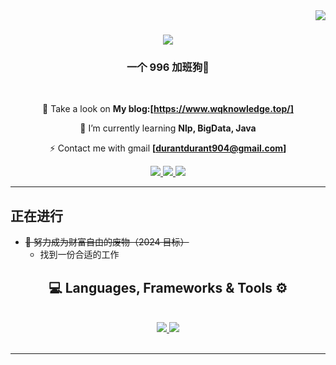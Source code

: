 <img align="right" src="https://visitor-badge.laobi.icu/badge?page_id=Carlos2902.Carlos2902" />

<h1 align="center">
    <img src="https://readme-typing-svg.herokuapp.com/?font=Righteous&size=35&center=true&vCenter=true&width=500&height=70&duration=4000&lines=Hello+!+%F0%9F%98%81%F0%9F%98%81%F0%9F%98%81;+I%27m+China+Durant!+%F0%9F%91%8B;" />
</h1>

<h3 align="center">一个 996 加班狗🌮 </h3>

<br/>

<div align="center">

🔭 Take a look on **My blog:[https://www.wqknowledge.top/]**

🌱 I’m currently learning **Nlp, BigData, Java**

⚡️ Contact me with gmail **[durantdurant904@gmail.com]**

 </div>

 <div align="center"> 
  <a href="mailto:carloslopezr29@gmail.com">
    <img src="https://img.shields.io/badge/Gmail-FFFFFF?style=for-the-badge&logo=gmail&logoColor=red" />
  </a>

  <a href="https://www.linkedin.com/in/carlos-lopez-software-dev" target="_blank">
    <img src="https://img.shields.io/badge/LinkedIn-0077B5?style=for-the-badge&logo=linkedin&logoColor=white" target="_blank" />
  </a>

  <a href="https://www.carloslopezdev.com/" target="_blank">
     <img src="https://img.shields.io/badge/Portfolio-FF5722?style=for-the-badge&logo=todoist&logoColor=white" target="_blank" /> 
  </a>
</div>
 <hr/>

## 正在进行
- ~~🍉 努力成为财富自由的废物（2024 目标）~~
  - 找到一份合适的工作

<h2 align="center">💻 Languages, Frameworks & Tools ⚙️</h2>
<br/>
<div align="center">
  <a href= "https://skillicons.dev"> 
    <img src="https://skillicons.dev/icons?i=react,bootstrap,html,css,vscode,github,figma,tailwind,git" />
    <img src="https://skillicons.dev/icons?i=nodejs,python,javascript,typescript,express,nextjs,mysql" /><br>
  <a/>
</div>

<br/>
<hr/>
